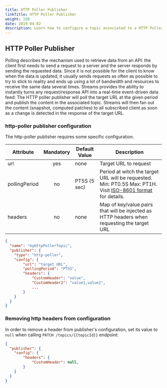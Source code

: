 ```yaml
---
title: HTTP Poller Publisher
linkTitle: HTTP Poller Publisher
weight: 150
date: 2019-04-02
description: Learn how to configure a topic associated to a HTTP Poller publisher.
---
```


## HTTP Poller Publisher

Polling describes the mechanism used to retrieve data from an API: the client first needs to send a request to a server and the server responds by sending the requested data.
Since it is not possible for the client to know when the data is updated, it usually sends requests as often as possible to try to stick to reality and ends up using a lot of bandwidth and resources to receive the same data several times.
Streams provides the ability to instantly turns any request/response API into a real-time event-driven data feed: The HTTP poller publisher will poll the target URL at the given period and publish the content in the associated topic.
Streams will then fan out the content (snapshot, computed patches) to all subscribed client as soon as a change is detected in the response of the target URL.

### http-poller publisher configuration

The http-poller publisher requires some specific configuration.

| Attribute     | Mandatory | Default Value  | Description            |
|---------------|:---------:|----------------|------------------------|
| url           | yes       | none           | Target URL to request  |
| pollingPeriod | no        | PT5S (5 sec)   | Period at witch the target URL will be requested. Min: PT0.5S Max: PT1H. Visit [ISO-8601 format](https://en.wikipedia.org/wiki/ISO_8601#Durations) for details. |
| headers       | no        | none           | Map of key/value pairs that will be injected as HTTP headers when requesting the target URL |

```json
{
  "name": "myHttpPollerTopic",
  "publisher": {
    "type": "http-poller",
    "config": {
        "url": "target URL",
        "pollingPeriod": "PT5S",
        "headers": {
            "CustomHeader": "value",
            "CustomHeader2": "value1,value2",
            ...
        }
    }
  }
}
```

### Removing http headers from configuration

In order to remove a header from publisher's configuration, set its value to `null` when calling `PATCH /topics/{{topicId}}` endpoint:

```json
{
  "publisher": {
    "config": {
        "headers": {
            "CustomHeader": null,
        }
    }
  }
}
```
